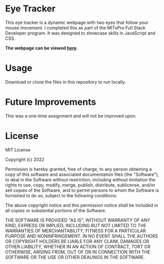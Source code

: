 # Eye Tracker

This eye tracker is a dynamic webpage with two eyes that follow your mouse movement. I completed this as part of the MITxPro Full Stack Developer program. It was designed to showcase skills in JavaScript and CSS. 

<strong>The webpage can be viewed <a href="https://willrobinson152.github.io/Eye-Tracker/">here</a></strong>.

# Usage
Download or clone the files in this repository to run locally.

# Future Improvements

This was a one-time assignment and will not be improved upon.  

# License

MIT License

Copyright (c) 2022

Permission is hereby granted, free of charge, to any person obtaining a copy
of this software and associated documentation files (the "Software"), to deal
in the Software without restriction, including without limitation the rights
to use, copy, modify, merge, publish, distribute, sublicense, and/or sell
copies of the Software, and to permit persons to whom the Software is
furnished to do so, subject to the following conditions:

The above copyright notice and this permission notice shall be included in all
copies or substantial portions of the Software.

THE SOFTWARE IS PROVIDED "AS IS", WITHOUT WARRANTY OF ANY KIND, EXPRESS OR
IMPLIED, INCLUDING BUT NOT LIMITED TO THE WARRANTIES OF MERCHANTABILITY,
FITNESS FOR A PARTICULAR PURPOSE AND NONINFRINGEMENT. IN NO EVENT SHALL THE
AUTHORS OR COPYRIGHT HOLDERS BE LIABLE FOR ANY CLAIM, DAMAGES OR OTHER
LIABILITY, WHETHER IN AN ACTION OF CONTRACT, TORT OR OTHERWISE, ARISING FROM,
OUT OF OR IN CONNECTION WITH THE SOFTWARE OR THE USE OR OTHER DEALINGS IN THE
SOFTWARE.

